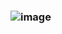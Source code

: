 ### ![image](https://github.com/Concord1/Concord1/assets/78932555/04969673-3a7d-4d67-8256-ebfe6e72ef2a)

<!--
**Concord1/Concord1** is a ✨ _special_ ✨ repository because its `README.md` (this file) appears on your GitHub profile.

Here are some ideas to get you started:

- 🔭 I’m currently working on ...
- 🌱 I’m currently learning ...
- 👯 I’m looking to collaborate on ...
- 🤔 I’m looking for help with ...
- 💬 Ask me about ...
- 📫 How to reach me: ...
- 😄 Pronouns: ...
- ⚡ Fun fact: ...
-->
